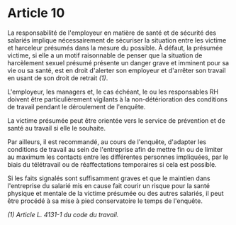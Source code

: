 # Article 10

La responsabilité de l'employeur en matière de santé et de sécurité des salariés implique nécessairement de sécuriser la situation entre les victime et harceleur présumés dans la mesure du possible. À défaut, la présumée victime, si elle a un motif raisonnable de penser que la situation de harcèlement sexuel présumé présente un danger grave et imminent pour sa vie ou sa santé, est en droit d'alerter son employeur et d'arrêter son travail en usant de son droit de retrait *(1)*.

L'employeur, les managers et, le cas échéant, le ou les responsables RH doivent être particulièrement vigilants à la non-détérioration des conditions de travail pendant le déroulement de l'enquête.

La victime présumée peut être orientée vers le service de prévention et de santé au travail si elle le souhaite.

Par ailleurs, il est recommandé, au cours de l'enquête, d'adapter les conditions de travail au sein de l'entreprise afin de mettre fin ou de limiter au maximum les contacts entre les différentes personnes impliquées, par le biais du télétravail ou de réaffectations temporaires si cela est possible.

Si les faits signalés sont suffisamment graves et que le maintien dans l'entreprise du salarié mis en cause fait courir un risque pour la santé physique et mentale de la victime présumée ou des autres salariés, il peut être procédé à sa mise à pied conservatoire le temps de l'enquête.

*(1) Article L. 4131-1 du code du travail.*

